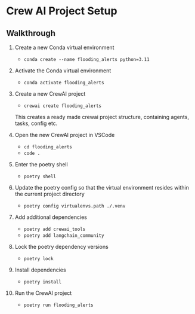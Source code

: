 # Crew AI Project Setup

## Walkthrough

1. Create a new Conda virtual environment

    - `conda create --name flooding_alerts python=3.11`

2. Activate the Conda virtual environment

    - `conda activate flooding_alerts`

3. Create a new CrewAI project

    - `crewai create flooding_alerts`

    This creates a ready made crewai project structure, containing agents, tasks, config etc.

4. Open the new CrewAI project in VSCode

    - `cd flooding_alerts`
    - `code .`

5. Enter the poetry shell

    - `poetry shell`

6. Update the poetry config so that the virtual environment resides within the current project directory

    - `poetry config virtualenvs.path ./.venv`

7. Add additional dependencies

    - `poetry add crewai_tools`
    - `poetry add langchain_community`

8. Lock the poetry dependency versions

    - `poetry lock`

9. Install dependencies

    - `poetry install`

10. Run the CrewAI project

    - `poetry run flooding_alerts`